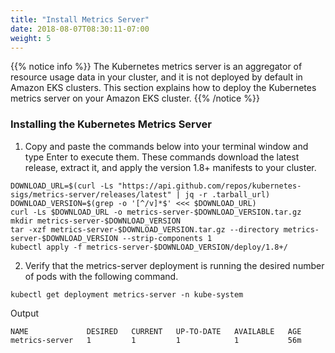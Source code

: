 ```yaml
---
title: "Install Metrics Server"
date: 2018-08-07T08:30:11-07:00
weight: 5
---
```


{{% notice info %}}
The Kubernetes metrics server is an aggregator of resource usage data in your cluster, and it is not deployed by default in Amazon EKS clusters. This section explains how to deploy the Kubernetes metrics server on your Amazon EKS cluster.
{{% /notice %}}

### Installing the Kubernetes Metrics Server

1. Copy and paste the commands below into your terminal window and type Enter to execute them. These commands download the latest release, extract it, and apply the version 1.8+ manifests to your cluster.

```
DOWNLOAD_URL=$(curl -Ls "https://api.github.com/repos/kubernetes-sigs/metrics-server/releases/latest" | jq -r .tarball_url)
DOWNLOAD_VERSION=$(grep -o '[^/v]*$' <<< $DOWNLOAD_URL)
curl -Ls $DOWNLOAD_URL -o metrics-server-$DOWNLOAD_VERSION.tar.gz
mkdir metrics-server-$DOWNLOAD_VERSION
tar -xzf metrics-server-$DOWNLOAD_VERSION.tar.gz --directory metrics-server-$DOWNLOAD_VERSION --strip-components 1
kubectl apply -f metrics-server-$DOWNLOAD_VERSION/deploy/1.8+/
```

2. Verify that the metrics-server deployment is running the desired number of pods with the following command.

```
kubectl get deployment metrics-server -n kube-system
```

Output
```
NAME             DESIRED   CURRENT   UP-TO-DATE   AVAILABLE   AGE
metrics-server   1         1         1            1           56m
```

